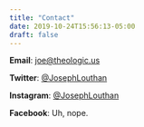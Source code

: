 ```yaml
---
title: "Contact"
date: 2019-10-24T15:56:13-05:00
draft: false
---
```

**Email**: [joe@theologic.us](mailto:joe@theologic.us)

**Twitter**: [@JosephLouthan](https://twitter.com/JosephLouthan) 

**Instagram**: [@JosephLouthan](https://www.instagram.com/josephlouthan/) 

**Facebook**: Uh, nope.
